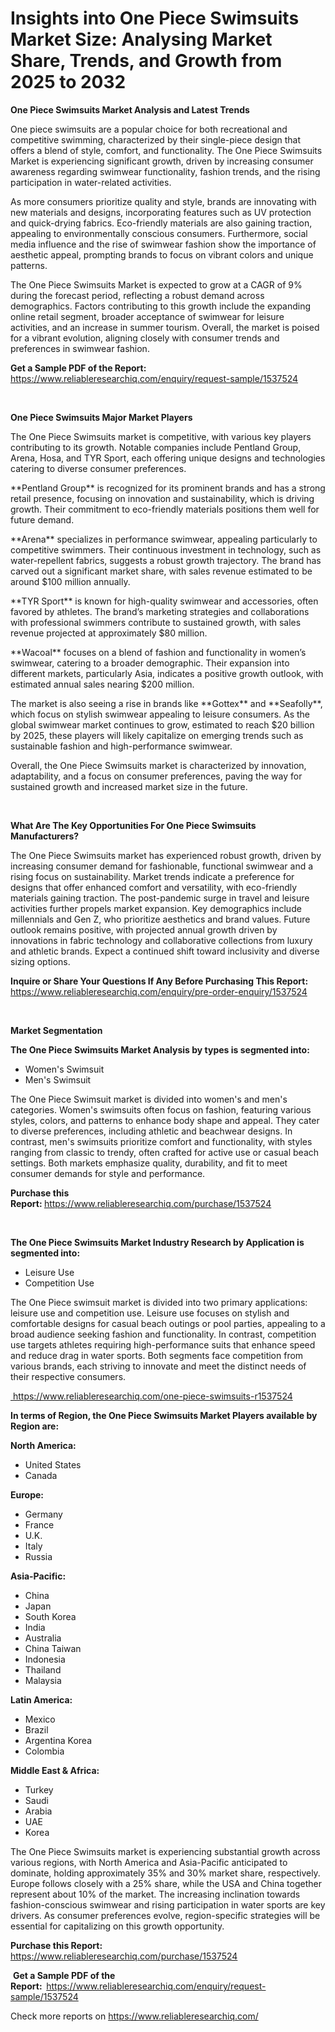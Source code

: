 <p><h1>Insights into One Piece Swimsuits Market Size: Analysing Market Share, Trends, and Growth from 2025 to 2032</h1></p><p><strong>One Piece Swimsuits Market Analysis and Latest Trends</strong></p>
<p><p>One piece swimsuits are a popular choice for both recreational and competitive swimming, characterized by their single-piece design that offers a blend of style, comfort, and functionality. The One Piece Swimsuits Market is experiencing significant growth, driven by increasing consumer awareness regarding swimwear functionality, fashion trends, and the rising participation in water-related activities. </p><p>As more consumers prioritize quality and style, brands are innovating with new materials and designs, incorporating features such as UV protection and quick-drying fabrics. Eco-friendly materials are also gaining traction, appealing to environmentally conscious consumers. Furthermore, social media influence and the rise of swimwear fashion show the importance of aesthetic appeal, prompting brands to focus on vibrant colors and unique patterns. </p><p>The One Piece Swimsuits Market is expected to grow at a CAGR of 9% during the forecast period, reflecting a robust demand across demographics. Factors contributing to this growth include the expanding online retail segment, broader acceptance of swimwear for leisure activities, and an increase in summer tourism. Overall, the market is poised for a vibrant evolution, aligning closely with consumer trends and preferences in swimwear fashion.</p></p>
<p><strong>Get a Sample PDF of the Report:&nbsp;</strong> <a href="https://www.reliableresearchiq.com/enquiry/request-sample/1537524?utm_campaign=2309&utm_medium=2&utm_source=Github&utm_content=ia&utm_term=08022025&utm_id=one-piece-swimsuits">https://www.reliableresearchiq.com/enquiry/request-sample/1537524</a></p>
<p>&nbsp;</p>
<p><strong>One Piece Swimsuits Major Market Players</strong></p>
<p><p>The One Piece Swimsuits market is competitive, with various key players contributing to its growth. Notable companies include Pentland Group, Arena, Hosa, and TYR Sport, each offering unique designs and technologies catering to diverse consumer preferences.</p><p>**Pentland Group** is recognized for its prominent brands and has a strong retail presence, focusing on innovation and sustainability, which is driving growth. Their commitment to eco-friendly materials positions them well for future demand.</p><p>**Arena** specializes in performance swimwear, appealing particularly to competitive swimmers. Their continuous investment in technology, such as water-repellent fabrics, suggests a robust growth trajectory. The brand has carved out a significant market share, with sales revenue estimated to be around $100 million annually.</p><p>**TYR Sport** is known for high-quality swimwear and accessories, often favored by athletes. The brand’s marketing strategies and collaborations with professional swimmers contribute to sustained growth, with sales revenue projected at approximately $80 million. </p><p>**Wacoal** focuses on a blend of fashion and functionality in women’s swimwear, catering to a broader demographic. Their expansion into different markets, particularly Asia, indicates a positive growth outlook, with estimated annual sales nearing $200 million.</p><p>The market is also seeing a rise in brands like **Gottex** and **Seafolly**, which focus on stylish swimwear appealing to leisure consumers. As the global swimwear market continues to grow, estimated to reach $20 billion by 2025, these players will likely capitalize on emerging trends such as sustainable fashion and high-performance swimwear.</p><p>Overall, the One Piece Swimsuits market is characterized by innovation, adaptability, and a focus on consumer preferences, paving the way for sustained growth and increased market size in the future.</p></p>
<p>&nbsp;</p>
<p><strong>What Are The Key Opportunities For One Piece Swimsuits Manufacturers?</strong></p>
<p><p>The One Piece Swimsuits market has experienced robust growth, driven by increasing consumer demand for fashionable, functional swimwear and a rising focus on sustainability. Market trends indicate a preference for designs that offer enhanced comfort and versatility, with eco-friendly materials gaining traction. The post-pandemic surge in travel and leisure activities further propels market expansion. Key demographics include millennials and Gen Z, who prioritize aesthetics and brand values. Future outlook remains positive, with projected annual growth driven by innovations in fabric technology and collaborative collections from luxury and athletic brands. Expect a continued shift toward inclusivity and diverse sizing options.</p></p>
<p><strong>Inquire or Share Your Questions If Any Before Purchasing This Report:</strong> <a href="https://www.reliableresearchiq.com/enquiry/pre-order-enquiry/1537524?utm_campaign=2309&utm_medium=2&utm_source=Github&utm_content=ia&utm_term=08022025&utm_id=one-piece-swimsuits">https://www.reliableresearchiq.com/enquiry/pre-order-enquiry/1537524</a></p>
<p>&nbsp;</p>
<p><strong>Market Segmentation</strong></p>
<p><strong>The One Piece Swimsuits Market Analysis by types is segmented into:</strong></p>
<p><ul><li>Women's Swimsuit</li><li>Men's Swimsuit</li></ul></p>
<p><p>The One Piece Swimsuit market is divided into women's and men's categories. Women's swimsuits often focus on fashion, featuring various styles, colors, and patterns to enhance body shape and appeal. They cater to diverse preferences, including athletic and beachwear designs. In contrast, men's swimsuits prioritize comfort and functionality, with styles ranging from classic to trendy, often crafted for active use or casual beach settings. Both markets emphasize quality, durability, and fit to meet consumer demands for style and performance.</p></p>
<p><strong>Purchase this Report:&nbsp;</strong><a href="https://www.reliableresearchiq.com/purchase/1537524?utm_campaign=2309&utm_medium=2&utm_source=Github&utm_content=ia&utm_term=08022025&utm_id=one-piece-swimsuits">https://www.reliableresearchiq.com/purchase/1537524</a></p>
<p>&nbsp;</p>
<p><strong>The One Piece Swimsuits Market Industry Research by Application is segmented into:</strong></p>
<p><ul><li>Leisure Use</li><li>Competition Use</li></ul></p>
<p><p>The One Piece swimsuit market is divided into two primary applications: leisure use and competition use. Leisure use focuses on stylish and comfortable designs for casual beach outings or pool parties, appealing to a broad audience seeking fashion and functionality. In contrast, competition use targets athletes requiring high-performance suits that enhance speed and reduce drag in water sports. Both segments face competition from various brands, each striving to innovate and meet the distinct needs of their respective consumers.</p></p>
<p><a href="https://www.reliableresearchiq.com/one-piece-swimsuits-r1537524?utm_campaign=2309&utm_medium=2&utm_source=Github&utm_content=ia&utm_term=08022025&utm_id=one-piece-swimsuits">&nbsp;https://www.reliableresearchiq.com/one-piece-swimsuits-r1537524</a></p>
<p><strong>In terms of Region, the One Piece Swimsuits Market Players available by Region are:</strong></p>
<p>
    <p> <strong> North America: </strong>
        <ul>
            <li>United States</li>
            <li>Canada</li>
        </ul>
        </p> 
    <p> <strong> Europe: </strong>
        <ul>
            <li>Germany</li>
            <li>France</li>
            <li>U.K.</li>
            <li>Italy</li>
            <li>Russia</li>
        </ul>
        </p> 
    <p> <strong> Asia-Pacific: </strong>
        <ul>
            <li>China</li>
            <li>Japan</li>
            <li>South Korea</li>
            <li>India</li>
            <li>Australia</li>
            <li>China Taiwan</li>
            <li>Indonesia</li>
            <li>Thailand</li>
            <li>Malaysia</li>
        </ul>
        </p> 
    <p> <strong> Latin America: </strong>
        <ul>
            <li>Mexico</li>
            <li>Brazil</li>
            <li>Argentina Korea</li>
            <li>Colombia</li>
        </ul>
        </p> 
    <p> <strong> Middle East & Africa: </strong>
        <ul>
            <li>Turkey</li>
            <li>Saudi</li>
            <li>Arabia</li>
            <li>UAE</li>
            <li>Korea</li>
        </ul>
    </p>
    </p>
<p><p>The One Piece Swimsuits market is experiencing substantial growth across various regions, with North America and Asia-Pacific anticipated to dominate, holding approximately 35% and 30% market share, respectively. Europe follows closely with a 25% share, while the USA and China together represent about 10% of the market. The increasing inclination towards fashion-conscious swimwear and rising participation in water sports are key drivers. As consumer preferences evolve, region-specific strategies will be essential for capitalizing on this growth opportunity.</p></p>
<p><strong>Purchase this Report: </strong><a href="https://www.reliableresearchiq.com/purchase/1537524?utm_campaign=2309&utm_medium=2&utm_source=Github&utm_content=ia&utm_term=08022025&utm_id=one-piece-swimsuits">https://www.reliableresearchiq.com/purchase/1537524</a></p>
<p>&nbsp;<strong>Get a Sample PDF of the Report:&nbsp;&nbsp;</strong><a href="https://www.reliableresearchiq.com/enquiry/request-sample/1537524?utm_campaign=2309&utm_medium=2&utm_source=Github&utm_content=ia&utm_term=08022025&utm_id=one-piece-swimsuits">https://www.reliableresearchiq.com/enquiry/request-sample/1537524</a></p>
<p><strong></strong></p>
<p>Check more reports on <a href="https://www.reliableresearchiq.com/?utm_campaign=2309&utm_medium=2&utm_source=Github&utm_content=ia&utm_term=08022025&utm_id=one-piece-swimsuits">https://www.reliableresearchiq.com/</a></p>